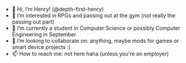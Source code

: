- 👋 Hi, I’m Henry! (@depth-first-henry)
- 👀 I’m interested in RPGs and passing out at the gym (not really the passing out part)
- 🌱 I’m currently a student in Computer Science or possibly Computer Engineering in September
- 💞️ I’m looking to collaborate on: anything, maybe mods for games or smart device projects :)
- 📫 How to reach me: not here haha (unless you're an employer)

<!---
depth-first-henry/depth-first-henry is a ✨ special ✨ repository because its `README.md` (this file) appears on your GitHub profile.
You can click the Preview link to take a look at your changes.
--->
